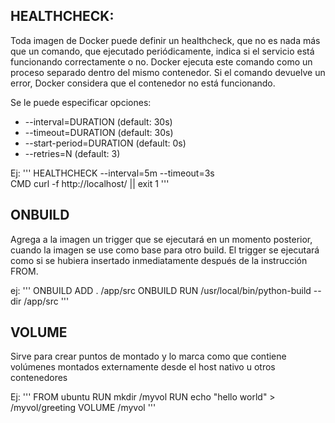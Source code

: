 ## HEALTHCHECK:
Toda imagen de Docker puede definir un healthcheck, que no es nada más que un comando, que ejecutado periódicamente, indica si el servicio está funcionando correctamente o no. Docker ejecuta este comando como un proceso separado dentro del mismo contenedor. Si el comando devuelve un error, Docker considera que el contenedor no está funcionando.

Se le puede especificar opciones:
- --interval=DURATION (default: 30s)
- --timeout=DURATION (default: 30s)
- --start-period=DURATION (default: 0s)
- --retries=N (default: 3)

Ej:
'''
HEALTHCHECK --interval=5m --timeout=3s \
  CMD curl -f http://localhost/ || exit 1
'''

## ONBUILD
Agrega a la imagen un trigger que se ejecutará en un momento posterior, cuando la imagen se use como base para otro build. El trigger se ejecutará como si se hubiera insertado inmediatamente después de la instrucción FROM.

ej:
''' 
ONBUILD ADD . /app/src
ONBUILD RUN /usr/local/bin/python-build --dir /app/src
'''

## VOLUME
Sirve para crear puntos de montado y lo marca como que contiene volúmenes montados externamente desde el host nativo u otros contenedores

Ej:
''' 
FROM ubuntu
RUN mkdir /myvol
RUN echo "hello world" > /myvol/greeting
VOLUME /myvol
'''
